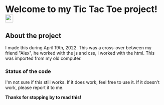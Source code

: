 # Welcome to my Tic Tac Toe project! <a href="#"><img src="https://media.giphy.com/media/hvRJCLFzcasrR4ia7z/giphy.gif" width="25px"></a>

## About the project
I made this during April 19th, 2022.
This was a cross-over between my friend "Alex", he worked with the js and css, i worked with the html.
This was imported from my old computer.

### Status of the code
I'm not sure if this still works.
If it does work, feel free to use it.
If it doesn't work, please report it to me.

**Thanks for stopping by to read this!**
